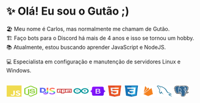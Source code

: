 # ✨ Olá! Eu sou o Gutão ;) <br>
🏖 Meu nome é Carlos, mas normalmente me chamam de Gutão.  <br>
🏗 Faço bots para o Discord há mais de 4 anos e isso se tornou um hobby.  <br>
📚 Atualmente, estou buscando aprender JavaScript e NodeJS.

💻 Especialista em configuração e manutenção de servidores Linux e Windows.

<div style="display: inline_block"><br>
  <img align="center" alt="Guto-Js" height="30" width="40" src="https://raw.githubusercontent.com/devicons/devicon/master/icons/javascript/javascript-plain.svg">
  <img align="center" alt="Guto-NodeJS" height="30" width="40" src="https://raw.githubusercontent.com/devicons/devicon/master/icons/nodejs/nodejs-original.svg">
  <img align="center" alt="Guto-DiscordJS" height="30" width="40" src="https://raw.githubusercontent.com/devicons/devicon/master/icons/discordjs/discordjs-original.svg">
  <img align="center" alt="Guto-NPM" height="30" width="40" src="https://raw.githubusercontent.com/devicons/devicon/master/icons/npm/npm-original-wordmark.svg">
  <img align="center" alt="Guto-Arduino" height="30" width="40" src="https://raw.githubusercontent.com/devicons/devicon/master/icons/arduino/arduino-original.svg">
  <img align="center" alt="Guto-Bootstrap" height="30" width="40" src="https://raw.githubusercontent.com/devicons/devicon/master/icons/bootstrap/bootstrap-original.svg">
  <img align="center" alt="Guto-HTML" height="30" width="40" src="https://raw.githubusercontent.com/devicons/devicon/master/icons/html5/html5-original.svg">
  <img align="center" alt="Guto-CSS" height="30" width="40" src="https://raw.githubusercontent.com/devicons/devicon/master/icons/css3/css3-original.svg">
  <img align="center" alt="Guto-Firebase" height="30" width="40" src="https://raw.githubusercontent.com/devicons/devicon/master/icons/firebase/firebase-plain.svg">
  <img align="center" alt="Guto-Mysql" height="30" width="40" src="https://github.com/devicons/devicon/blob/master/icons/mysql/mysql-original.svg">
  <img align="center" alt="Guto-Postgresql" height="30" width="40" src="https://raw.githubusercontent.com/devicons/devicon/master/icons/postgresql/postgresql-original.svg">
</div> 
